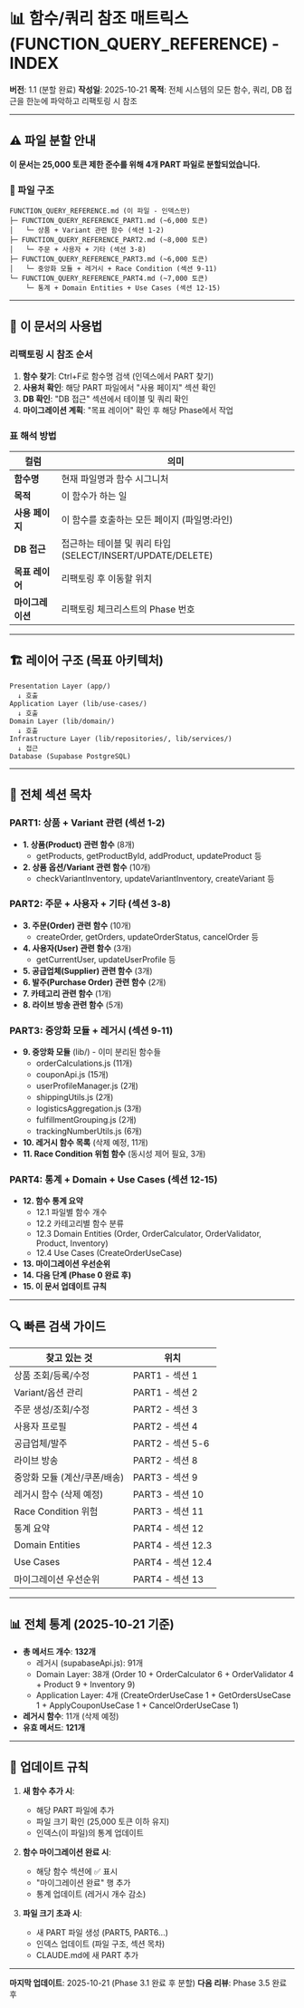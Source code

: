 # 📊 함수/쿼리 참조 매트릭스 (FUNCTION_QUERY_REFERENCE) - INDEX

**버전**: 1.1 (분할 완료)
**작성일**: 2025-10-21
**목적**: 전체 시스템의 모든 함수, 쿼리, DB 접근을 한눈에 파악하고 리팩토링 시 참조

---

## ⚠️ 파일 분할 안내

**이 문서는 25,000 토큰 제한 준수를 위해 4개 PART 파일로 분할되었습니다.**

### 📁 파일 구조

```
FUNCTION_QUERY_REFERENCE.md (이 파일 - 인덱스만)
├─ FUNCTION_QUERY_REFERENCE_PART1.md (~6,000 토큰)
│   └─ 상품 + Variant 관련 함수 (섹션 1-2)
├─ FUNCTION_QUERY_REFERENCE_PART2.md (~8,000 토큰)
│   └─ 주문 + 사용자 + 기타 (섹션 3-8)
├─ FUNCTION_QUERY_REFERENCE_PART3.md (~6,000 토큰)
│   └─ 중앙화 모듈 + 레거시 + Race Condition (섹션 9-11)
└─ FUNCTION_QUERY_REFERENCE_PART4.md (~7,000 토큰)
    └─ 통계 + Domain Entities + Use Cases (섹션 12-15)
```

---

## 📖 이 문서의 사용법

### 리팩토링 시 참조 순서

1. **함수 찾기**: Ctrl+F로 함수명 검색 (인덱스에서 PART 찾기)
2. **사용처 확인**: 해당 PART 파일에서 "사용 페이지" 섹션 확인
3. **DB 확인**: "DB 접근" 섹션에서 테이블 및 쿼리 확인
4. **마이그레이션 계획**: "목표 레이어" 확인 후 해당 Phase에서 작업

### 표 해석 방법

| 컬럼 | 의미 |
|------|------|
| **함수명** | 현재 파일명과 함수 시그니처 |
| **목적** | 이 함수가 하는 일 |
| **사용 페이지** | 이 함수를 호출하는 모든 페이지 (파일명:라인) |
| **DB 접근** | 접근하는 테이블 및 쿼리 타입 (SELECT/INSERT/UPDATE/DELETE) |
| **목표 레이어** | 리팩토링 후 이동할 위치 |
| **마이그레이션** | 리팩토링 체크리스트의 Phase 번호 |

---

## 🏗️ 레이어 구조 (목표 아키텍처)

```
Presentation Layer (app/)
  ↓ 호출
Application Layer (lib/use-cases/)
  ↓ 호출
Domain Layer (lib/domain/)
  ↓ 호출
Infrastructure Layer (lib/repositories/, lib/services/)
  ↓ 접근
Database (Supabase PostgreSQL)
```

---

## 📑 전체 섹션 목차

### PART1: 상품 + Variant 관련 (섹션 1-2)
- **1. 상품(Product) 관련 함수** (8개)
  - getProducts, getProductById, addProduct, updateProduct 등
- **2. 상품 옵션/Variant 관련 함수** (10개)
  - checkVariantInventory, updateVariantInventory, createVariant 등

### PART2: 주문 + 사용자 + 기타 (섹션 3-8)
- **3. 주문(Order) 관련 함수** (10개)
  - createOrder, getOrders, updateOrderStatus, cancelOrder 등
- **4. 사용자(User) 관련 함수** (3개)
  - getCurrentUser, updateUserProfile 등
- **5. 공급업체(Supplier) 관련 함수** (3개)
- **6. 발주(Purchase Order) 관련 함수** (2개)
- **7. 카테고리 관련 함수** (1개)
- **8. 라이브 방송 관련 함수** (5개)

### PART3: 중앙화 모듈 + 레거시 (섹션 9-11)
- **9. 중앙화 모듈** (lib/) - 이미 분리된 함수들
  - orderCalculations.js (11개)
  - couponApi.js (15개)
  - userProfileManager.js (2개)
  - shippingUtils.js (2개)
  - logisticsAggregation.js (3개)
  - fulfillmentGrouping.js (2개)
  - trackingNumberUtils.js (6개)
- **10. 레거시 함수 목록** (삭제 예정, 11개)
- **11. Race Condition 위험 함수** (동시성 제어 필요, 3개)

### PART4: 통계 + Domain + Use Cases (섹션 12-15)
- **12. 함수 통계 요약**
  - 12.1 파일별 함수 개수
  - 12.2 카테고리별 함수 분류
  - 12.3 Domain Entities (Order, OrderCalculator, OrderValidator, Product, Inventory)
  - 12.4 Use Cases (CreateOrderUseCase)
- **13. 마이그레이션 우선순위**
- **14. 다음 단계 (Phase 0 완료 후)**
- **15. 이 문서 업데이트 규칙**

---

## 🔍 빠른 검색 가이드

| 찾고 있는 것 | 위치 |
|-------------|------|
| 상품 조회/등록/수정 | PART1 - 섹션 1 |
| Variant/옵션 관리 | PART1 - 섹션 2 |
| 주문 생성/조회/수정 | PART2 - 섹션 3 |
| 사용자 프로필 | PART2 - 섹션 4 |
| 공급업체/발주 | PART2 - 섹션 5-6 |
| 라이브 방송 | PART2 - 섹션 8 |
| 중앙화 모듈 (계산/쿠폰/배송) | PART3 - 섹션 9 |
| 레거시 함수 (삭제 예정) | PART3 - 섹션 10 |
| Race Condition 위험 | PART3 - 섹션 11 |
| 통계 요약 | PART4 - 섹션 12 |
| Domain Entities | PART4 - 섹션 12.3 |
| Use Cases | PART4 - 섹션 12.4 |
| 마이그레이션 우선순위 | PART4 - 섹션 13 |

---

## 📊 전체 통계 (2025-10-21 기준)

- **총 메서드 개수**: **132개**
  - 레거시 (supabaseApi.js): 91개
  - Domain Layer: 38개 (Order 10 + OrderCalculator 6 + OrderValidator 4 + Product 9 + Inventory 9)
  - Application Layer: 4개 (CreateOrderUseCase 1 + GetOrdersUseCase 1 + ApplyCouponUseCase 1 + CancelOrderUseCase 1)
- **레거시 함수**: 11개 (삭제 예정)
- **유효 메서드**: **121개**

---

## 🔄 업데이트 규칙

1. **새 함수 추가 시**:
   - 해당 PART 파일에 추가
   - 파일 크기 확인 (25,000 토큰 이하 유지)
   - 인덱스(이 파일)의 통계 업데이트

2. **함수 마이그레이션 완료 시**:
   - 해당 함수 섹션에 ✅ 표시
   - "마이그레이션 완료" 행 추가
   - 통계 업데이트 (레거시 개수 감소)

3. **파일 크기 초과 시**:
   - 새 PART 파일 생성 (PART5, PART6...)
   - 인덱스 업데이트 (파일 구조, 섹션 목차)
   - CLAUDE.md에 새 PART 추가

---

**마지막 업데이트**: 2025-10-21 (Phase 3.1 완료 후 분할)
**다음 리뷰**: Phase 3.5 완료 후
